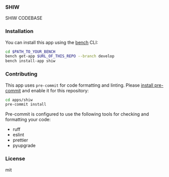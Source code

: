 ### SHIW

SHIW CODEBASE

### Installation

You can install this app using the [bench](https://github.com/frappe/bench) CLI:

```bash
cd $PATH_TO_YOUR_BENCH
bench get-app $URL_OF_THIS_REPO --branch develop
bench install-app shiw
```

### Contributing

This app uses `pre-commit` for code formatting and linting. Please [install pre-commit](https://pre-commit.com/#installation) and enable it for this repository:

```bash
cd apps/shiw
pre-commit install
```

Pre-commit is configured to use the following tools for checking and formatting your code:

- ruff
- eslint
- prettier
- pyupgrade

### License

mit
